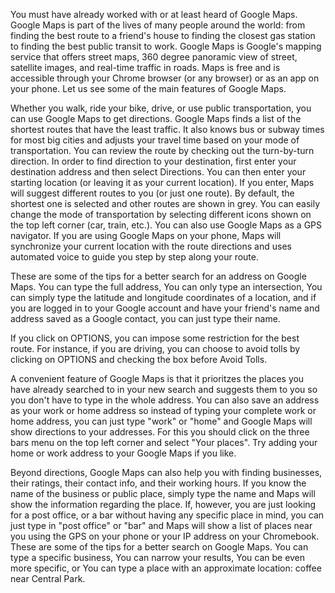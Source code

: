 You must have already worked with or at least heard of Google Maps. Google Maps is part of the lives of many people around the world: from finding the best route to a friend's house to finding the closest gas station to finding the best public transit to work. Google Maps is Google's mapping service that offers street maps, 360 degree panoramic view of street, satellite images, and real-time traffic in roads. Maps is free and is accessible through your Chrome browser (or any browser) or as an app on your phone. Let us see some of the main features of Google Maps.

Whether you walk, ride your bike, drive, or use public transportation, you can use Google Maps to get directions. Google Maps finds a list of the shortest routes that have the least traffic. It also knows bus or subway times for most big cities and adjusts your travel time based on your mode of transportation. You can review the route by checking out the turn-by-turn direction. In order to find direction to your destination, first enter your destination address and then select Directions. You can then enter your starting location (or leaving it as your current location). If you enter, Maps will suggest different routes to you (or just one route). By default, the shortest one is selected and other routes are shown in grey. You can easily change the mode of transportation by selecting different icons shown on the top left corner (car, train, etc.). You can also use Google Maps as a GPS navigator. If you are using Google Maps on your phone, Maps will synchronize your current location with the route directions and uses automated voice to guide you step by step along your route. 

These are some of the tips for a better search for an address on Google Maps. You can type the full address, You can only type an intersection, You can simply type the latitude and longitude coordinates of a location, and if you are logged in to your Google account and have your friend's name and address saved as a Google contact, you can just type their name.

If you click on OPTIONS, you can impose some restriction for the best route. For instance, if you are driving, you can choose to avoid tolls by clicking on OPTIONS and checking the box before Avoid Tolls.

A convenient feature of Google Maps is that it prioritzes the places you have already searched to in your new search and suggests them to you so you don't have to type in the whole address. You can also save an address as your work or home address so instead of typing your complete work or home address, you can just type "work" or "home" and Google Maps will show directions to your addresses. For this you should click on the three bars menu on the top left corner and select "Your places". Try adding your home or work address to your Google Maps if you like.

Beyond directions, Google Maps can also help you with finding businesses, their ratings, their contact info, and their working hours. If you know the name of the business or public place, simply type the name and Maps will show the information regarding the place. If, however, you are just looking for a post office, or a bar without having any specific place in mind, you can just type in "post office" or "bar" and Maps will show a list of places near you using the GPS on your phone or your IP address on your Chromebook. These are some of the tips for a better search on Google Maps. You can type a specific business, You can narrow your results, You can be even more specific, or You can type a place with an approximate location: coffee near Central Park.
